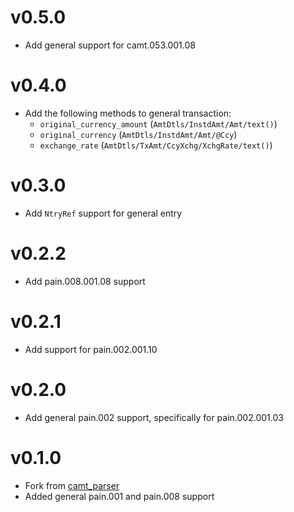 # v0.5.0

- Add general support for camt.053.001.08

# v0.4.0

- Add the following methods to general transaction:
  - `original_currency_amount` (`AmtDtls/InstdAmt/Amt/text()`)
  - `original_currency` (`AmtDtls/InstdAmt/Amt/@Ccy`)
  - `exchange_rate` (`AmtDtls/TxAmt/CcyXchg/XchgRate/text()`)

# v0.3.0

- Add `NtryRef` support for general entry

# v0.2.2

- Add pain.008.001.08 support

# v0.2.1

- Add support for pain.002.001.10

# v0.2.0

- Add general pain.002 support, specifically for pain.002.001.03

# v0.1.0

- Fork from [camt_parser](https://github.com/viafintech/camt_parser)
- Added general pain.001 and pain.008 support

